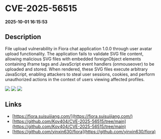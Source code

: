 # CVE-2025-56515

**2025-10-01 16:15:53**

## Description
File upload vulnerability in Fiora chat application 1.0.0 through user avatar upload functionality. The application fails to validate SVG file content, allowing malicious SVG files with embedded foreignObject elements containing iframe tags and JavaScript event handlers (onmouseover) to be uploaded and stored. When rendered, these SVG files execute arbitrary JavaScript, enabling attackers to steal user sessions, cookies, and perform unauthorized actions in the context of users viewing affected profiles.

![](https://img.shields.io/static/v1?label=Score&message=8.8&color=red)
![](https://img.shields.io/static/v1?label=Severity&message=HIGH&color=red)
![](https://img.shields.io/static/v1?label=CWE&message=XSS&color=green)

## Links
- [https://fiora.suisuijiang.com/](https://fiora.suisuijiang.com/)
- [https://github.com/Kov404/CVE-2025-56515/tree/main](https://github.com/Kov404/CVE-2025-56515/tree/main)
- [https://github.com/yinxin630/fiora](https://github.com/yinxin630/fiora)
